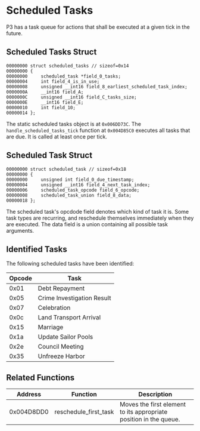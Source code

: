 # Scheduled Tasks
P3 has a task queue for actions that shall be executed at a given tick in the future.

## Scheduled Tasks Struct
```
00000000 struct scheduled_tasks // sizeof=0x14
00000000 {
00000000     scheduled_task *field_0_tasks;
00000004     int field_4_is_in_use;
00000008     unsigned __int16 field_8_earliest_scheduled_task_index;
0000000A     __int16 field_A;
0000000C     unsigned __int16 field_C_tasks_size;
0000000E     __int16 field_E;
00000010     int field_10;
00000014 };
```
The static scheduled tasks object is at `0x006DD73C`.
The `handle_scheduled_tasks_tick` function at `0x004D85C0` executes all tasks that are due.
It is called at least once per tick.

## Scheduled Task Struct
```
00000000 struct scheduled_task // sizeof=0x18
00000000 {
00000000     unsigned int field_0_due_timestamp;
00000004     unsigned __int16 field_4_next_task_index;
00000006     scheduled_task_opcode field_6_opcode;
00000008     scheduled_task_union field_8_data;
00000018 };
```
The scheduled task's opcdode field denotes which kind of task it is.
Some task types are recurring, and reschedule themselves immediately when they are executed.
The data field is a union containing all possible task arguments.

## Identified Tasks
The following scheduled tasks have been identified:

|Opcode|Task|
|-|-|
|0x01|Debt Repayment|
|0x05|Crime Investigation Result|
|0x07|Celebration|
|0x0c|Land Transport Arrival|
|0x15|Marriage|
|0x1a|Update Sailor Pools|
|0x2e|Council Meeting|
|0x35|Unfreeze Harbor|

## Related Functions
|Address|Function|Description|
|-|-|-|
|0x004D8DD0|reschedule_first_task|Moves the first element to its appropriate position in the queue.|